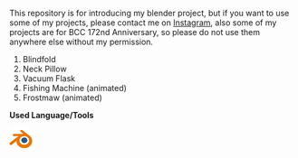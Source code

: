 This repository is for introducing my blender project, but if you want to use some of my projects, please contact me on [Instagram](https://instagram.com/kimmuie_), also some of my projects are for BCC 172nd Anniversary, so please do not use them anywhere else without my permission.

1. Blindfold
2. Neck Pillow
3. Vacuum Flask
4. Fishing Machine (animated)
5. Frostmaw (animated)

**Used Language/Tools**
<div>
  <img src="https://github.com/devicons/devicon/blob/master/icons/blender/blender-original.svg" title="Blender"width="40" height="40"/>&nbsp;
</div>  